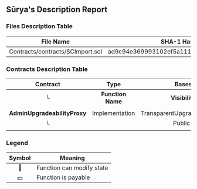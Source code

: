 ## Sūrya's Description Report

### Files Description Table


|  File Name  |  SHA-1 Hash  |
|-------------|--------------|
| Contracts/contracts/SCImport.sol | ad9c94e369993102ef5a111342289eedec3dfc3f |


### Contracts Description Table


|  Contract  |         Type        |       Bases      |                  |                 |
|:----------:|:-------------------:|:----------------:|:----------------:|:---------------:|
|     └      |  **Function Name**  |  **Visibility**  |  **Mutability**  |  **Modifiers**  |
||||||
| **AdminUpgradeabilityProxy** | Implementation | TransparentUpgradeableProxy |||
| └ | <Constructor> | Public ❗️ |  💵 | TransparentUpgradeableProxy |


### Legend

|  Symbol  |  Meaning  |
|:--------:|-----------|
|    🛑    | Function can modify state |
|    💵    | Function is payable |
